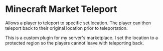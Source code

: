 # Minecraft Market Teleport

Allows a player to teleport to specific set location. The player can then teleport back to their original location prior to teleportation.

This is a custom plugin for my server's marketplace. I set the location to a protected region so the players cannot leave with teleporting back.